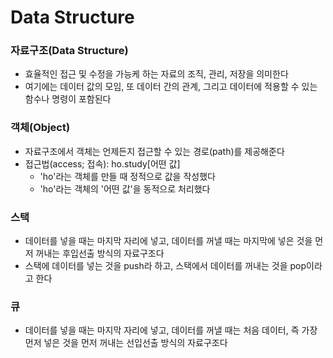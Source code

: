 # Data Structure

### 자료구조(Data Structure)

* 효율적인 접근 및 수정을 가능케 하는 자료의 조직, 관리, 저장을 의미한다
* 여기에는 데이터 값의 모임, 또 데이터 간의 관계, 그리고 데이터에 적용할 수 있는 함수나 명령이 포함된다

### 객체(Object)

* 자료구조에서 객체는 언제든지 접근할 수 있는 경로(path)를 제공해준다
* 접근법(access; 접속): ho.study\[어떤 값]
  * 'ho'라는 객체를 만들 때 정적으로 값을 작성했다
  * 'ho'라는 객체의 '어떤 값'을 동적으로 처리했다

### 스택

* 데이터를 넣을 때는 마지막 자리에 넣고, 데이터를 꺼낼 때는 마지막에 넣은 것을 먼저 꺼내는 후입선출 방식의 자료구조다
* 스택에 데이터를 넣는 것을 push라 하고, 스택에서 데이터를 꺼내는 것을 pop이라고 한다

### 큐

* 데이터를 넣을 때는 마지막 자리에 넣고, 데이터를 꺼낼 때는 처음 데이터, 즉 가장 먼저 넣은 것을 먼저 꺼내는 선입선출 방식의 자료구조다
